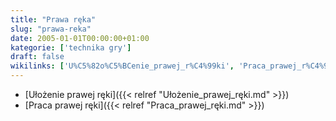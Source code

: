 ```yaml
---
title: "Prawa ręka"
slug: "prawa-reka"
date: 2005-01-01T00:00:00+01:00
kategorie: ['technika gry']
draft: false
wikilinks: ['U%C5%82o%C5%BCenie_prawej_r%C4%99ki', 'Praca_prawej_r%C4%99ki']
---
```

  - [Ułożenie prawej ręki]({{< relref "Ułożenie_prawej_ręki.md" >}})
  - [Praca prawej ręki]({{< relref "Praca_prawej_ręki.md" >}})


